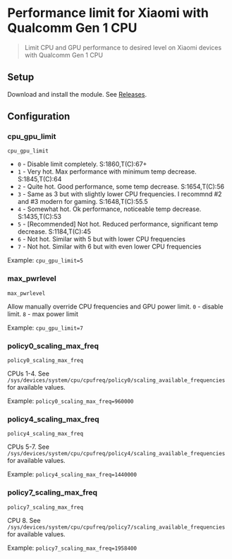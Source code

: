 # Performance limit for Xiaomi with Qualcomm Gen 1 CPU

> Limit CPU and GPU performance to desired level on Xiaomi devices with Qualcomm Gen 1 CPU

## Setup

Download and install the module. See [Releases](https://github.com/mgrybyk/perf-limit-magisk/releases).

## Configuration

### cpu_gpu_limit

`cpu_gpu_limit`

- `0` - Disable limit completely. S:1860,T(C):67+
- `1` - Very hot. Max performance with minimum temp decrease. S:1845,T(C):64
- `2` - Quite hot. Good performance, some temp decrease. S:1654,T(C):56
- `3` - Same as 3 but with slightly lower CPU frequencies. I recommnd #2 and #3 modern for gaming. S:1648,T(C):55.5
- `4` - Somewhat hot. Ok performance, noticeable temp decrease. S:1435,T(C):53
- `5` - [Recommended] Not hot. Reduced performance, significant temp decrease. S:1184,T(C):45
- `6` - Not hot. Similar with 5 but with lower CPU frequencies
- `7` - Not hot. Similar with 6 but with even lower CPU frequencies

Example: `cpu_gpu_limit=5`

### max_pwrlevel

`max_pwrlevel`

Allow manually override CPU frequencies and GPU power limit.
`0` - disable limit. `8` - max power limit

Example: `cpu_gpu_limit=7`

### policy0_scaling_max_freq

`policy0_scaling_max_freq`

CPUs 1-4. See `/sys/devices/system/cpu/cpufreq/policy0/scaling_available_frequencies` for available values.

Example: `policy0_scaling_max_freq=960000`

### policy4_scaling_max_freq

`policy4_scaling_max_freq`

CPUs 5-7. See `/sys/devices/system/cpu/cpufreq/policy4/scaling_available_frequencies` for available values.

Example: `policy4_scaling_max_freq=1440000`

### policy7_scaling_max_freq

`policy7_scaling_max_freq`

CPU 8. See `/sys/devices/system/cpu/cpufreq/policy7/scaling_available_frequencies` for available values.

Example: `policy7_scaling_max_freq=1958400`
